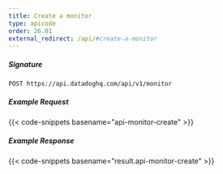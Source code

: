 ```yaml
---
title: Create a monitor
type: apicode
order: 26.01
external_redirect: /api/#create-a-monitor
---
```


##### Signature
`POST https://api.datadoghq.com/api/v1/monitor`
##### Example Request
{{< code-snippets basename="api-monitor-create" >}}
##### Example Response
{{< code-snippets basename="result.api-monitor-create" >}}
